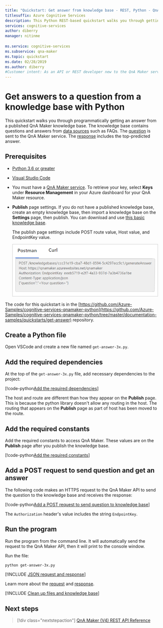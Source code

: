 ```yaml
---
title: "Quickstart: Get answer from knowledge base - REST, Python - QnA Maker"
titlesuffix: Azure Cognitive Services 
description: This Python REST-based quickstart walks you through getting an answer from a knowledge base, programmatically.
services: cognitive-services
author: diberry
manager: nitinme

ms.service: cognitive-services
ms.subservice: qna-maker
ms.topic: quickstart
ms.date: 02/28/2019
ms.author: diberry
#Customer intent: As an API or REST developer new to the QnA Maker service, I want to programmatically get an answer a knowledge base using Python. 
---
```


# Get answers to a question from a knowledge base with Python

This quickstart walks you through programmatically getting an answer from a published QnA Maker knowledge base. The knowledge base contains questions and answers from [data sources](../Concepts/data-sources-supported.md) such as FAQs. The [question](../how-to/metadata-generateanswer-usage.md#generateanswer-request-configuration) is sent to the QnA Maker service. The [response](../how-to/metadata-generateanswer-usage.md#generateanswer-response-properties) includes the top-predicted answer. 

## Prerequisites

* [Python 3.6 or greater](https://www.python.org/downloads/)
* [Visual Studio Code](https://code.visualstudio.com/)
* You must have a [QnA Maker service](../How-To/set-up-qnamaker-service-azure.md). To retrieve your key, select **Keys** under **Resource Management** in your Azure dashboard for your QnA Maker resource. 
* **Publish** page settings. If you do not have a published knowledge base, create an empty knowledge base, then import a knowledge base on the **Settings** page, then publish. You can download and use [this basic knowledge base](https://github.com/Azure-Samples/cognitive-services-sample-data-files/blob/master/qna-maker/knowledge-bases/basic-kb.tsv). 

    The publish page settings include POST route value, Host value, and EndpointKey value. 

    ![Publish settings](../media/qnamaker-quickstart-get-answer/publish-settings.png)

The code for this quickstart is in the [https://github.com/Azure-Samples/cognitive-services-qnamaker-python](https://github.com/Azure-Samples/cognitive-services-qnamaker-python/tree/master/documentation-samples/quickstarts/get-answer) repository. 

## Create a Python file

Open VSCode and create a new file named `get-answer-3x.py`.

## Add the required dependencies

At the top of the `get-answer-3x.py` file, add necessary dependencies to the project:

[!code-python[Add the required dependencies](~/samples-qnamaker-python/documentation-samples/quickstarts/get-answer/get-answer-3x.py?range=1-2 "Add the required dependencies")]

The host and route are different than how they appear on the **Publish** page. This is because the python library doesn't allow any routing in the host. The routing that appears on the **Publish** page as part of host has been moved to the route.

## Add the required constants

Add the required constants to access QnA Maker. These values are on the **Publish** page after you publish the knowledge base. 

[!code-python[Add the required constants](~/samples-qnamaker-python/documentation-samples/quickstarts/get-answer/get-answer-3x.py?range=5-25 "Add the required constants")]

## Add a POST request to send question and get an answer

The following code makes an HTTPS request to the QnA Maker API to send the question to the knowledge base and receives the response:

[!code-python[Add a POST request to send question to knowledge base](~/samples-qnamaker-python/documentation-samples/quickstarts/get-answer/get-answer-3x.py?range=27-48 "Add a POST request to send question to knowledge base")]

The `Authorization` header's value includes the string `EndpointKey`. 

## Run the program

Run the program from the command line. It will automatically send the request to the QnA Maker API, then it will print to the console window.

Run the file:

```bash
python get-answer-3x.py
```

[!INCLUDE [JSON request and response](../../../../includes/cognitive-services-qnamaker-quickstart-get-answer-json.md)] 

Learn more about the [request](../how-to/metadata-generateanswer-usage.md#generateanswer-request) and [response](../how-to/metadata-generateanswer-usage.md#generateanswer-response).

[!INCLUDE [Clean up files and knowledge base](../../../../includes/cognitive-services-qnamaker-quickstart-cleanup-resources.md)] 

## Next steps

> [!div class="nextstepaction"]
> [QnA Maker (V4) REST API Reference](https://westus.dev.cognitive.microsoft.com/docs/services/5a93fcf85b4ccd136866eb37/operations/5ac266295b4ccd1554da75ff)
